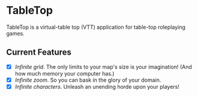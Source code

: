 # TableTop

TableTop is a virtual-table top (VTT) application for table-top roleplaying games.

## Current Features

 - [x] _Infinite grid_. The only limits to your map's size is your imagination! (And how much memory your computer has.)
 - [x] _Infinite zoom_. So you can bask in the glory of your domain.
 - [x] _Infinite characters_. Unleash an unending horde upon your players!